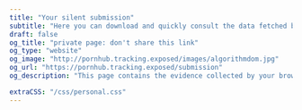 ```yaml
---
title: "Your silent submission"
subtitle: "Here you can download and quickly consult the data fetched by the browser extension"
draft: false
og_title: "private page: don't share this link"
og_type: "website"
og_image: "http://pornhub.tracking.exposed/images/algorithmdom.jpg"
og_url: "https://pornhub.tracking.exposed/submission"
og_description: "This page contains the evidence collected by your browser extension"

extraCSS: "/css/personal.css"
---
```


<div id="react--provided"></div>

<script src="/js/generated/personal.js"></script>
<script type="text/javascript"></script>
